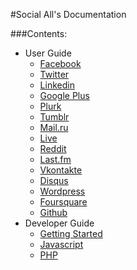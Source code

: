 #Social All's Documentation

###Contents:

* User Guide
    * [Facebook](user-guide/facebook.md)
    * [Twitter](user-guide/twitter.md)
    * [Linkedin](user-guide/linkedin.md)
    * [Google Plus](user-guide/google.md)
    * [Plurk](user-guide/plurk.md)
    * [Tumblr](user-guide/tumblr.md)
    * [Mail.ru](user-guide/mailru.md)
    * [Live](user-guide/live.md)
    * [Reddit](user-guide/reddit.md)
    * [Last.fm](user-guide/lastfm.md)
    * [Vkontakte](user-guide/vk.md)
    * [Disqus](user-guide/disqus.md)
    * [Wordpress](user-guide/wordpress.md)
    * [Foursquare](user-guide/foursquare.md)
    * [Github](user-guide/github.md)
* Developer Guide
    * [Getting Started](developer-guide/)
    * [Javascript](developer-guide/js.md)
    * [PHP](developer-guide/php.md)
